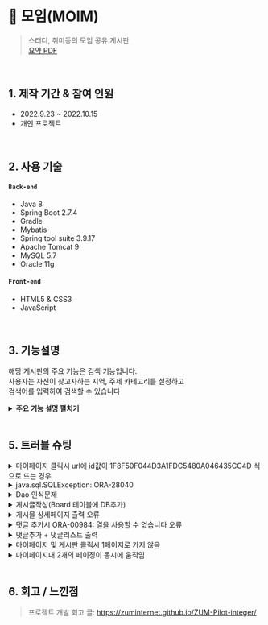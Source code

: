 # :pushpin: 모임(MOIM)
>스터디, 취미등의 모임 공유 게시판  
>[요약 PDF](https://drive.google.com/file/d/1whriLreibG0C8HqN9YESodWJNzL4TBEi/view?usp=sharing)

</br>

## 1. 제작 기간 & 참여 인원
- 2022.9.23 ~ 2022.10.15
- 개인 프로젝트

</br>

## 2. 사용 기술
#### `Back-end`
  - Java 8
  - Spring Boot 2.7.4
  - Gradle
  - Mybatis
  - Spring tool suite 3.9.17
  - Apache Tomcat 9
  - MySQL 5.7
  - Oracle 11g
#### `Front-end`
  - HTML5 & CSS3
  - JavaScript

</br>

## 3. 기능설명
해당 게시판의 주요 기능은 검색 기능입니다.  
사용자는 자신이 찾고자하는 지역, 주제 카테고리를 설정하고  
검색어를 입력하여 검색할 수 있습니다  


<details>
<summary><b>주요 기능 설명 펼치기</b></summary>
<div markdown="1">

### 3.1. 전체 흐름
![](https://user-images.githubusercontent.com/115128823/196615661-92f8c33a-8876-47f5-8125-3f6b665e73c6.png)

### 3.2. Controller

- **요청 처리** :pushpin: [코드 확인](https://github.com/chadol0313/archive/blob/ed3ad4bf88edfc0d688e7191011dd5146e17ac91/Moim_Project/src/main/java/com/study/moim/controller/BoardController.java#L190)
  - Controller에서는 요청을 화면단에서 넘어온 요청을 받고, Service 계층에 로직 처리를 위임합니다.
  - View로부터 전달받은 지역,주제,검색키워드,페이지를 매개변수로 하여 Service에서 실행한 메서드 값을 받아옵니다.
  - 받은 결과값은 HashMap에 저장하도록 했습니다.

- **결과 처리** :pushpin: [코드 확인](https://github.com/chadol0313/archive/blob/ed3ad4bf88edfc0d688e7191011dd5146e17ac91/Moim_Project/src/main/java/com/study/moim/controller/BoardController.java#L212)
  - Service 계층에서 넘어온 로직 처리 결과(메세지)를 화면단에 응답해줍니다.
  - Service 계층에서 넘어온 로직 처리 결과를 model에 넣어줍니다.
  - 지역,주제,검색키워드는 검색결과 페이지에서 검색값을 유지하기위해 각각 따로 model에 넣어주었습니다.

### 3.3. Service

- **페이징 및 검색 결과값 처리** :pushpin: [코드 확인](https://github.com/chadol0313/archive/blob/ed3ad4bf88edfc0d688e7191011dd5146e17ac91/Moim_Project/src/main/java/com/study/moim/service/BoardService.java#L96)
  - 최종 결과를 담을 해쉬맵 객체를 생성합니다.
  - 페이징 객체를 생성하고 검색에 걸린 총 게시물 갯수를 카운트합니다
  - 페이지 시작번호, 끝번호, 지역, 주제, 검색키워드를 매개변수로 dao에서 넘어온 로직 결과를 List에 담습니다.
  - 페이징과 위의 결과값을 담은 List를 해쉬맵에 담았습니다

### 3.4. Mapper

![](https://user-images.githubusercontent.com/115128823/196623593-79182ce3-fdae-4e4e-bfa2-760e10c0def0.png)

- **검색 키워드 쿼리문** :pushpin: [코드 확인](https://github.com/chadol0313/archive/blob/ed3ad4bf88edfc0d688e7191011dd5146e17ac91/Moim_Project/src/main/resources/mybatis/mapper/Board.xml#L68)
  - 매개변수 지역과 주제가 일치하며 타이틀에 검색 키워드가 속한 게시글을 검색합니다.
 
### 3.5. View

![](https://user-images.githubusercontent.com/115128823/196624209-7c08f101-44a7-4381-93a1-4f837df471e0.png)

- **검색 값 유지** :pushpin: [코드 확인](https://github.com/chadol0313/archive/blob/ed3ad4bf88edfc0d688e7191011dd5146e17ac91/Moim_Project/src/main/webapp/WEB-INF/views/board/searchPage.jsp#L19)
  - JSTL문법을 이용하여 검색 결과페이지에서도 검색설정 값을 그대로 유지했습니다.
</div>
</details>

</br>

## 5. 트러블 슈팅
<details>
<summary> 마이페이지 클릭시 url에 id값이 1F8F50F044D3A1FDC5480A046435CC4D 식으로 뜨는 경우 </summary>
<div markdown="1">
 
  - 마이페이지 메뉴는 헤더에 있으므로 헤더 문제라고 생각
  - 헤더 작업시 아이디 출력 로그를 찍어보았으나 이상 無
  - 다시 생각해보니 로그인 페이지에서 main으로 attribute를 보내는 것이지 헤더로 보내는 것은 아님
  - 컨트롤러에서 헤더에 사용자 정보를 보내는가? X
  - 헤더 마이페이지 파라미터에 id값을 지우고 컨트롤러에서 사용자 값을 MemberDto에 담음
  - 그리고 getMember 메서드에 들어갔던 id값은 본래 getParameter로 얻었으나,
  - MemberDto에서 꺼내쓰는 것으로 수정
   
</div>
</details>  

<details>
<summary>java.sql.SQLException: ORA-28040</summary>
<div markdown="1">

- ojdbc6.jar 파일을 ojdbc8.jar로 변경

</div>
</details>

<details>
<summary>Dao 인식문제</summary>
<div markdown="1">
  
  - @Mapper 어노테이션 누락으로 추가하여 해결
  
</div>
</details>

<details>
<summary>게시글작성(Board 테이블에 DB추가)</summary>
<div markdown="1">
  
  - 각각의 파라미터를 @RequestParam 으로 받았었으나 오류
  - Dto 객체를 생성하고 아래와같이 request.getParameter로 수정
  </div>
</details>

<details>
<summary> 게시물 상세페이지 출력 오류 </summary>
<div markdown="1">
  
  - @RequestParam 으로 받은 게시글번호를 int 타입에서 String으로 변경
  
</div>
</details>
    
<details>
<summary>댓글 추가시 ORA-00984: 열을 사용할 수 없습니다 오류 </summary>
<div markdown="1">
  
  - 시퀀스명 오입력
   
</div>
</details>    

<details>
<summary> 댓글추가 + 댓글리스트 출력</summary>
<div markdown="1">
  
  - forEach문에 넣은 item이 리스트형이 아니어서 발생하는 오류
        
</div>
</details>  
    
<details>
<summary> 마이페이지 및 게시판 클릭시 1페이지로 가지 않음</summary>
<div markdown="1">
  
  - 이전 페이지에서 주소에 page값을 1로 고정
        
</div>
</details> 
    
<details>
<summary> 마이페이지내 2개의 페이징이 동시에 움직임</summary>
<div markdown="1">
  
   - Service단에서 page 변수를 2개로 나누었음
        
</div>
</details> 


</br>

## 6. 회고 / 느낀점
>프로젝트 개발 회고 글: https://zuminternet.github.io/ZUM-Pilot-integer/

